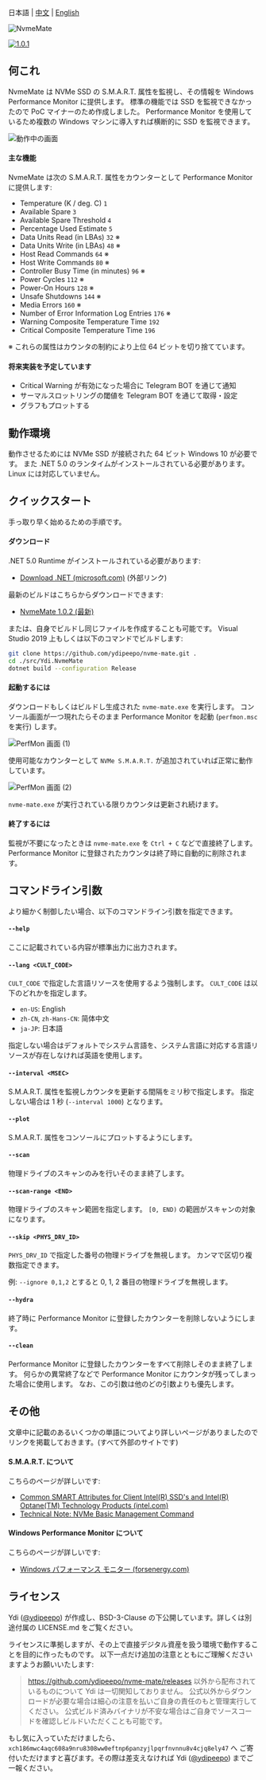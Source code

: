 ﻿日本語 | [中文](https://github.com/ydipeepo/nvme-mate/blob/master/README.zh-CN.md) | [English](https://github.com/ydipeepo/nvme-mate/blob/master/README.en-US.md)



![NvmeMate](https://github.com/ydipeepo/nvme-mate/raw/master/doc/super-ultra-great-logo.png)



[![1.0.1](https://badgen.net/github/release/ydipeepo/nvme-mate)](https://github.com/ydipeepo/nvme-mate/releases/tag/1.0.1)

## 何これ

NvmeMate は NVMe SSD の S.M.A.R.T. 属性を監視し、その情報を Windows Performance Monitor に提供します。
標準の機能では SSD を監視できなかったので PoC マイナーのため作成しました。
Performance Monitor を使用しているため複数の Windows マシンに導入すれば横断的に SSD を監視できます。



![動作中の画面](https://raw.githubusercontent.com/ydipeepo/nvme-mate/master/doc/nvme-mate.gif)



#### 主な機能

NvmeMate は次の S.M.A.R.T. 属性をカウンターとして Performance Monitor に提供します:

* Temperature (K / deg. C) `1`
* Available Spare `3`
* Available Spare Threshold `4`
* Percentage Used Estimate `5`
* Data Units Read (in LBAs) `32` ※
* Data Units Write (in LBAs) `48` ※
* Host Read Commands `64` ※
* Host Write Commands `80` ※
* Controller Busy Time (in minutes) `96` ※
* Power Cycles `112` ※
* Power-On Hours `128` ※
* Unsafe Shutdowns `144` ※
* Media Errors `160` ※
* Number of Error Information Log Entries `176` ※
* Warning Composite Temperature Time `192`
* Critical Composite Temperature Time `196`

※ これらの属性はカウンタの制約により上位 64 ビットを切り捨てています。



#### 将来実装を予定しています

- Critical Warning が有効になった場合に Telegram BOT を通じて通知
- サーマルスロットリングの閾値を Telegram BOT を通じて取得・設定
- グラフもプロットする





## 動作環境

動作させるためには NVMe SSD が接続された 64 ビット Windows 10 が必要です。
また .NET 5.0 のランタイムがインストールされている必要があります。
Linux には対応していません。







## クイックスタート

手っ取り早く始めるための手順です。



#### ダウンロード

.NET 5.0 Runtime がインストールされている必要があります:

* [Download .NET (microsoft.com)](https://dotnet.microsoft.com/download) (外部リンク)

最新のビルドはこちらからダウンロードできます:

* [NvmeMate 1.0.2 (最新)](https://github.com/ydipeepo/nvme-mate/releases/tag/1.0.2)

または、自身でビルドし同じファイルを作成することも可能です。
Visual Studio 2019 上もしくは以下のコマンドでビルドします:

```bash
git clone https://github.com/ydipeepo/nvme-mate.git .
cd ./src/Ydi.NvmeMate
dotnet build --configuration Release
```



#### 起動するには

ダウンロードもしくはビルドし生成された `nvme-mate.exe` を実行します。
コンソール画面が一つ現れたらそのまま Performance Monitor を起動 (`perfmon.msc` を実行) します。

![PerfMon 画面 (1)](https://raw.githubusercontent.com/ydipeepo/nvme-mate/master/doc/perfmon-1.png)

使用可能なカウンターとして `NVMe S.M.A.R.T.` が追加されていれば正常に動作しています。

![PerfMon 画面 (2)](https://raw.githubusercontent.com/ydipeepo/nvme-mate/master/doc/perfmon-2.png)

`nvme-mate.exe` が実行されている限りカウンタは更新され続けます。



#### 終了するには

監視が不要になったときは `nvme-mate.exe` を `Ctrl + C` などで直接終了します。
Performance Monitor に登録されたカウンタは終了時に自動的に削除されます。







## コマンドライン引数

より細かく制御したい場合、以下のコマンドライン引数を指定できます。



#### `--help`

ここに記載されている内容が標準出力に出力されます。



#### `--lang <CULT_CODE>`

`CULT_CODE` で指定した言語リソースを使用するよう強制します。
`CULT_CODE` は以下のどれかを指定します。

* `en-US`: English
* `zh-CN`, `zh-Hans-CN`: 简体中文
* `ja-JP`: 日本語

指定しない場合はデフォルトでシステム言語を、システム言語に対応する言語リソースが存在しなければ英語を使用します。



#### `--interval <MSEC>`

S.M.A.R.T. 属性を監視しカウンタを更新する間隔をミリ秒で指定します。
指定しない場合は 1 秒 (`--interval 1000`) となります。



#### `--plot`

S.M.A.R.T. 属性をコンソールにプロットするようにします。



#### `--scan`

物理ドライブのスキャンのみを行いそのまま終了します。



#### `--scan-range <END>`

物理ドライブのスキャン範囲を指定します。
`[0, END)` の範囲がスキャンの対象になります。



#### `--skip <PHYS_DRV_ID>`

`PHYS_DRV_ID` で指定した番号の物理ドライブを無視します。
カンマで区切り複数指定できます。

例: `--ignore 0,1,2` とすると 0, 1, 2 番目の物理ドライブを無視します。



#### `--hydra`

終了時に Performance Monitor に登録したカウンターを削除しないようにします。



#### `--clean`

Performance Monitor に登録したカウンターをすべて削除しそのまま終了します。
何らかの異常終了などで Performance Monitor にカウンタが残ってしまった場合に使用します。
なお、この引数は他のどの引数よりも優先します。







## その他

文章中に記載のあるいくつかの単語についてより詳しいページがありましたのでリンクを掲載しておきます。(すべて外部のサイトです)



#### S.M.A.R.T. について

こちらのページが詳しいです:

* [Common SMART Attributes for Client Intel(R) SSD's and Intel(R) Optane(TM) Technology Products (intel.com)](https://www.intel.com/content/www/us/en/support/articles/000056596/memory-and-storage.html)
* [Technical Note: NVMe Basic Management Command](https://www.nvmexpress.org/wp-content/uploads/NVMe_Management_-_Technical_Note_on_Basic_Management_Command.pdf)


#### Windows Performance Monitor について

こちらのページが詳しいです:

* [Windows パフォーマンス モニター (forsenergy.com)](https://forsenergy.com/ja-jp/perfmon/html/53582ab0-24a0-411c-9c7a-7b2466741699.htm)







## ライセンス

Ydi ([@ydipeepo](https://twitter.com/ydipeepo)) が作成し、BSD-3-Clause の下公開しています。詳しくは別途付属の LICENSE.md をご覧ください。

ライセンスに準拠しますが、その上で直接デジタル資産を扱う環境で動作することを目的に作ったものです。
以下一点だけ追加の注意とともにご理解くださいますようお願いいたします:

> https://github.com/ydipeepo/nvme-mate/releases 以外から配布されているものについて Ydi は一切関知しておりません。
> 公式以外からダウンロードが必要な場合は細心の注意を払いご自身の責任のもと管理実行してください。
> 公式ビルド済みバイナリが不安な場合はご自身でソースコードを確認しビルドいただくことも可能です。







もし気に入っていただけましたら、`xch186mwc4aqc608a9nru8308ww0eftnp6panzyjlpqrfnvnnu8v4cjq8ely47` へ
ご寄付いただけますと喜びます。その際は差支えなければ Ydi ([@ydipeepo](https://twitter.com/ydipeepo)) までご一報ください。

